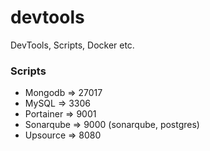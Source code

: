 # devtools
DevTools, Scripts, Docker etc.

### Scripts
* Mongodb => 27017
* MySQL => 3306
* Portainer => 9001
* Sonarqube => 9000 (sonarqube, postgres)
* Upsource => 8080
